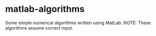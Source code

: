 # matlab-algorithms
Some simple numerical algorithms written using MatLab. NOTE: These algorithms assume correct input.
